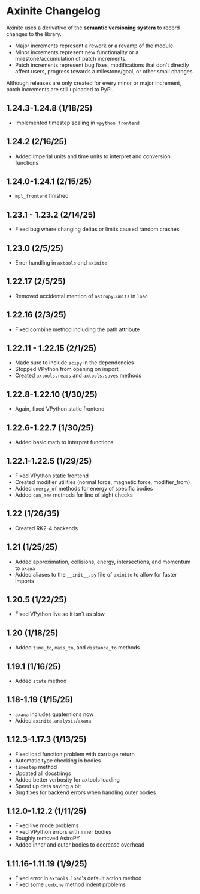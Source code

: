 # Axinite Changelog
Axinite uses a derivative of the **semantic versioning system** to record changes to the library. 
- Major increments represent a rework or a revamp of the module.
- Minor increments represent new functionality or a milestone/accumulation of patch increments.
- Patch increments represent bug fixes, modifications that don't directly affect users, progress towards a milestone/goal, or other small changes.

Although releases are only created for every minor or major increment, patch increments are still uploaded to PyPI.
## 1.24.3-1.24.8 (1/18/25)
- Implemented timestep scaling in `vpython_frontend`
## 1.24.2 (2/16/25)
- Added imperial units and time units to interpret and conversion functions
## 1.24.0-1.24.1 (2/15/25)
- `mpl_frontend` finished
## 1.23.1 - 1.23.2 (2/14/25)
- Fixed bug where changing deltas or limits caused random crashes
## 1.23.0 (2/5/25)
- Error handling in `axtools` and `axinite`
## 1.22.17 (2/5/25)
- Removed accidental mention of `astropy.units` in `load`
## 1.22.16 (2/3/25)
- Fixed combine method including the path attribute
## 1.22.11 - 1.22.15 (2/1/25)
- Made sure to include `scipy` in the dependencies
- Stopped VPython from opening on import
- Created `axtools.reads` and `axtools.saves` methods 
## 1.22.8-1.22.10 (1/30/25)
- Again, fixed VPython static frontend
## 1.22.6-1.22.7 (1/30/25)
- Added basic math to interpret functions
## 1.22.1-1.22.5 (1/29/25)
- Fixed VPython static frontend
- Created modifier utilities (normal force, magnetic force, modifier_from)
- Added `energy_of` methods for energy of specific bodies
- Added `can_see` methods for line of sight checks
## 1.22 (1/26/35)
- Created RK2-4 backends
## 1.21 (1/25/25)
- Added approximation, collisions, energy, intersections, and momentum to `axana`
- Added aliases to the `__init__.py` file of `axinite` to allow for faster imports
## 1.20.5 (1/22/25)
- Fixed VPython live so it isn't as slow
## 1.20 (1/18/25)
- Added `time_to`, `mass_to`, and `distance_to` methods
## 1.19.1 (1/16/25)
- Added `state` method
## 1.18-1.19 (1/15/25)
- `axana` includes quaternions now
- Added `axinite.analysis`/`axana`
## 1.12.3-1.17.3 (1/13/25)
- Fixed load function problem with carriage return
- Automatic type checking in bodies
- `timestep` method
- Updated all docstrings
- Added better verbosity for axtools loading
- Speed up data saving a bit
- Bug fixes for backend errors when handling outer bodies
## 1.12.0-1.12.2 (1/11/25)
- Fixed live mode problems
- Fixed VPython errors with inner bodies
- Roughly removed AstroPY
- Added inner and outer bodies to decrease overhead
## 1.11.16-1.11.19 (1/9/25)
- Fixed error in `axtools.load`'s default action method 
- Fixed some `combine` method indent problems